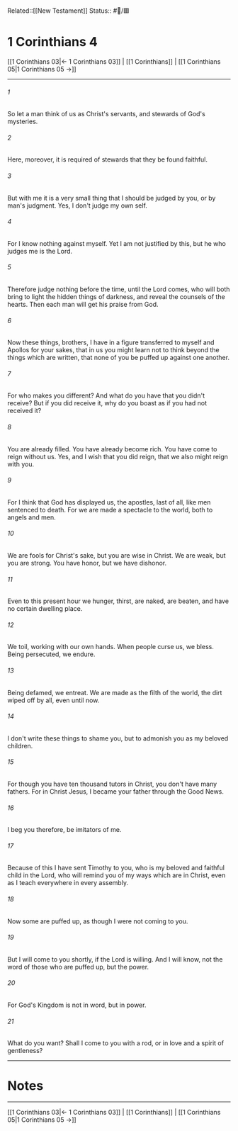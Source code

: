 Related::[[New Testament]]
Status:: #📖/🟥
# 1 Corinthians 4

[[1 Corinthians 03|← 1 Corinthians 03]] | [[1 Corinthians]] | [[1 Corinthians 05|1 Corinthians 05 →]]
***



###### 1 
So let a man think of us as Christ's servants, and stewards of God's mysteries. 

###### 2 
Here, moreover, it is required of stewards that they be found faithful. 

###### 3 
But with me it is a very small thing that I should be judged by you, or by man's judgment. Yes, I don't judge my own self. 

###### 4 
For I know nothing against myself. Yet I am not justified by this, but he who judges me is the Lord. 

###### 5 
Therefore judge nothing before the time, until the Lord comes, who will both bring to light the hidden things of darkness, and reveal the counsels of the hearts. Then each man will get his praise from God. 

###### 6 
Now these things, brothers, I have in a figure transferred to myself and Apollos for your sakes, that in us you might learn not to think beyond the things which are written, that none of you be puffed up against one another. 

###### 7 
For who makes you different? And what do you have that you didn't receive? But if you did receive it, why do you boast as if you had not received it? 

###### 8 
You are already filled. You have already become rich. You have come to reign without us. Yes, and I wish that you did reign, that we also might reign with you. 

###### 9 
For I think that God has displayed us, the apostles, last of all, like men sentenced to death. For we are made a spectacle to the world, both to angels and men. 

###### 10 
We are fools for Christ's sake, but you are wise in Christ. We are weak, but you are strong. You have honor, but we have dishonor. 

###### 11 
Even to this present hour we hunger, thirst, are naked, are beaten, and have no certain dwelling place. 

###### 12 
We toil, working with our own hands. When people curse us, we bless. Being persecuted, we endure. 

###### 13 
Being defamed, we entreat. We are made as the filth of the world, the dirt wiped off by all, even until now. 

###### 14 
I don't write these things to shame you, but to admonish you as my beloved children. 

###### 15 
For though you have ten thousand tutors in Christ, you don't have many fathers. For in Christ Jesus, I became your father through the Good News. 

###### 16 
I beg you therefore, be imitators of me. 

###### 17 
Because of this I have sent Timothy to you, who is my beloved and faithful child in the Lord, who will remind you of my ways which are in Christ, even as I teach everywhere in every assembly. 

###### 18 
Now some are puffed up, as though I were not coming to you. 

###### 19 
But I will come to you shortly, if the Lord is willing. And I will know, not the word of those who are puffed up, but the power. 

###### 20 
For God's Kingdom is not in word, but in power. 

###### 21 
What do you want? Shall I come to you with a rod, or in love and a spirit of gentleness?

---
# Notes


***
[[1 Corinthians 03|← 1 Corinthians 03]] | [[1 Corinthians]] | [[1 Corinthians 05|1 Corinthians 05 →]]

